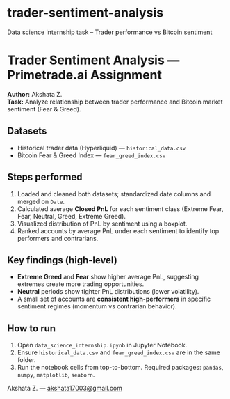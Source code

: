# trader-sentiment-analysis
Data science internship task – Trader performance vs Bitcoin sentiment
# Trader Sentiment Analysis — Primetrade.ai Assignment

**Author:** Akshata Z.  
**Task:** Analyze relationship between trader performance and Bitcoin market sentiment (Fear & Greed).

## Datasets
- Historical trader data (Hyperliquid) — `historical_data.csv`
- Bitcoin Fear & Greed Index — `fear_greed_index.csv`

## Steps performed
1. Loaded and cleaned both datasets; standardized date columns and merged on `Date`.
2. Calculated average **Closed PnL** for each sentiment class (Extreme Fear, Fear, Neutral, Greed, Extreme Greed).
3. Visualized distribution of PnL by sentiment using a boxplot.
4. Ranked accounts by average PnL under each sentiment to identify top performers and contrarians.

## Key findings (high-level)
- **Extreme Greed** and **Fear** show higher average PnL, suggesting extremes create more trading opportunities.
- **Neutral** periods show tighter PnL distributions (lower volatility).
- A small set of accounts are **consistent high-performers** in specific sentiment regimes (momentum vs contrarian behavior).

## How to run
1. Open `data_science_internship.ipynb` in Jupyter Notebook.
2. Ensure `historical_data.csv` and `fear_greed_index.csv` are in the same folder.
3. Run the notebook cells from top-to-bottom. Required packages: `pandas`, `numpy`, `matplotlib`, `seaborn`.

Akshata Z. — 
akshata17003@gmail.com

